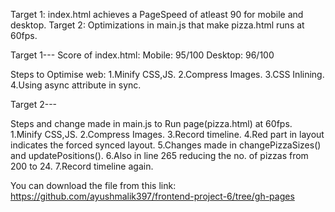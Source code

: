 Target 1: index.html achieves a PageSpeed of atleast 90 for mobile and desktop.
Target 2: Optimizations in main.js that make pizza.html runs at 60fps.

Target 1---
Score of index.html:
Mobile: 95/100
Desktop: 96/100

Steps to Optimise web:
1.Minify CSS,JS.
2.Compress Images.
3.CSS Inlining.
4.Using async attribute in sync.

Target 2---

Steps and change made in main.js to Run page(pizza.html) at 60fps.
1.Minify CSS,JS.
2.Compress Images.
3.Record timeline.
4.Red part in layout indicates the forced synced layout.
5.Changes made in changePizzaSizes() and updatePositions().
6.Also in line 265 reducing the no. of pizzas from 200 to 24.
7.Record timeline again.		

You can download the file from this link: https://github.com/ayushmalik397/frontend-project-6/tree/gh-pages	
